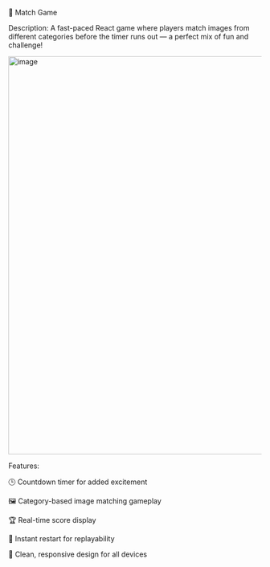 🧩 Match Game

Description:
A fast-paced React game where players match images from different categories before the timer runs out — a perfect mix of fun and challenge!

<img width="630" height="792" alt="image" src="https://github.com/user-attachments/assets/393be50e-b840-43ec-af1f-8292c19f6528" />

Features:

🕒 Countdown timer for added excitement

🖼️ Category-based image matching gameplay

🏆 Real-time score display

🔄 Instant restart for replayability

📱 Clean, responsive design for all devices



